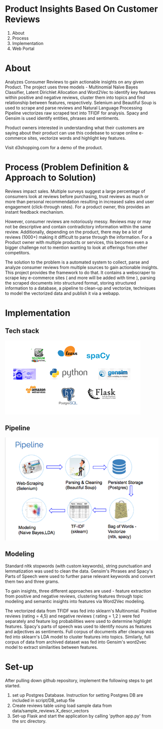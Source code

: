 # Product Insights Based On Customer Reviews

1) About
2) Process
3) Implementation
4) Web Portal

# About

Analyzes Consumer Reviews to gain actionable insights on any given Product. The project uses three models - Multinomial Naïve Bayes Classifier, Latent Dirichlet Allocation and Word2Vec to identify key features within positive and negative reviews, cluster them into topics and find relationship between features, respectively. Selenium and Beautiful Soup is used to scrape and parse reviews and Natural Language Processing Pipeline vectorizes raw scraped text into TFIDF for analysis. Spacy and Gensim is used identify entities, phrases and sentiments.

Product owners interested in understanding what their customers are saying about their product can use this codebase to scrape online e-commerce sites, vectorize words and highlight key features.

Visit d3shopping.com for a demo of the product.

# Process (Problem Definition & Approach to Solution)

Reviews impact sales. Multiple surveys suggest a large percentage of consumers look at reviews before purchasing, trust reviews as much or more than personal recommendation resulting in increased sales and user engagement (click-through rates). For a product owner, this provides an instant feedback mechanism.

However, consumer reviews are notoriously messy. Reviews may or may not be descriptive and contain contradictory information within the same review. Additionally, depending on the product, there may be a lot of reviews (1000+) making it difficult to parse through the information. For a Product owner with multiple products or services, this becomes even a bigger challenge not to mention wanting to look at offerings from other competitors.

The solution to the problem is a automated system to collect, parse and analyze consumer reviews from multiple sources to gain actionable insights. This project provides the framework to do that. It contains a webscraper to scrape key e-commerce sites ( and more will be added with time ), parsing the scraped documents into structured format, storing structured information to a database, a pipeline to clean-up and vectorize, techniques to model the vectorized data and publish it via a webapp.

# Implementation

## Tech stack
![Pipeline](src/static/images/tech_stack.png)

## Pipeline
![Pipeline](src/static/images/pipeline.png)

## Modeling

Standard nltk stopwords (with custom keywords), string punctuation and lemmatization was used to clean the data. Gensim's Phrases and Spacy's Parts of Speech were used to further parse relevant keywords and convert them two and three grams.

To gain insights, three different approaches are used - feature extraction from positive and negative reviews, clustering features through topic modeling and semantic insights into features via Word2Vec modeling.

The vectorized data from TFIDF was fed into sklearn's Multinomial. Positive reviews (rating = 4,5) and negative reviews ( rating = 1,2 ) were fed separately and feature log probabilities were used to determine highlight features. Spacy's parts of speech was used to identify nouns as features and adjectives as sentiments. Full corpus of documents after cleanup was fed into sklearn's LDA model to cluster features into topics. Similarly, full corpus of data from archived dataset was fed into Gensim's word2vec model to extract similarities between features.


# Set-up

After pulling down github repository, implement the following steps to get started.

1) set up Postgres Database. Instruction for setting Postgres DB are included in script/DB_setup file
2) Create reviews table using load sample data from data/sample_reviews.X_descr_vectors
3) Set-up Flask and start the application by calling 'python app.py' from the src directory.

